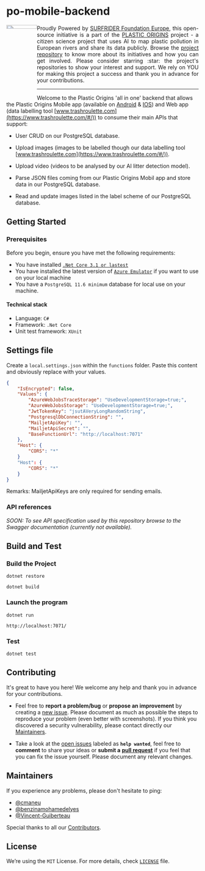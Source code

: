 <h1 align="left">po-mobile-backend</h1>

<a href="https://www.plasticorigins.eu/"><img width="80px" src="https://github.com/surfriderfoundationeurope/The-Plastic-Origins-Project/blob/master/assets/PlasticOrigins_logo.png" width="5%" height="5%" align="left" hspace="0" vspace="0"></a>

  <p align="justify">Proudly Powered by <a href="https://surfrider.eu/">SURFRIDER Foundation Europe</a>, this open-source initiative is a part of the <a href="https://www.plasticorigins.eu/">PLASTIC ORIGINS</a> project - a citizen science project that uses AI to map plastic pollution in European rivers and share its data publicly. Browse the <a href="https://github.com/surfriderfoundationeurope/The-Plastic-Origins-Project">project repository</a> to know more about its initiatives and how you can get involved. Please consider starring :star: the project's repositories to show your interest and support. We rely on YOU for making this project a success and thank you in advance for your contributions.</p>

_________________
<!--- OPTIONAL: You can add badges and shields to reflect the current status of the project, the licence it uses and if any dependencies it uses are up-to-date. Plus they look pretty cool! You can find a list of badges or design your own at https://shields.io/ --->

Welcome to the Plastic Origins 'all in one' backend that allows the Plastic Origins Mobile app (available on [Android](https://play.google.com/store/apps/details?id=com.plasticorigins&hl=fr&gl=US) & [IOS](https://apps.apple.com/fr/app/plastic-origins/id1532710998)) and Web app (data labelling tool  [www.trashroulette.com](https://www.trashroulette.com/#/)) to consume their main APIs that support:

* User CRUD on our PostgreSQL database.

* Upload images (images to be labelled though our data labelling tool [www.trashroulette.com](https://www.trashroulette.com/#/)).

* Upload video (videos to be analysed by our AI litter detection model).

* Parse JSON files coming from our Plastic Origins Mobil app and store data in our PostgreSQL database.

* Read and update images listed in the label scheme of our PostgreSQL database.

## **Getting Started**

### **Prerequisites**

Before you begin, ensure you have met the following requirements:

* You have installed [`.Net Core 3.1 or lastest`](https://dotnet.microsoft.com/download/dotnet/3.1)
* You have installed the latest version of [`Azure Emulator`](https://docs.microsoft.com/en-us/azure/storage/common/storage-use-emulator) if you want to use on your local machine
* You have a `PostgreSQL 11.6 minimum` database for local use on your machine.

#### **Technical stack**

* Language: `C#`
* Framework: `.Net Core`
* Unit test framework: `XUnit`

## **Settings file**

Create a `local.settings.json` within the `functions` folder. Paste this content and obviously replace with your values.

```json
{
	"IsEncrypted": false,
	"Values": {
		"AzureWebJobsTraceStorage": "UseDevelopmentStorage=true;",
		"AzureWebJobsStorage": "UseDevelopmentStorage=true;",
		"JwtTokenKey": "jsutAVeryLongRandomString",
		"PostgresqlDbConnectionString": "",
		"MailjetApiKey": "",
		"MailjetApiSecret": "",
		"BaseFunctionUrl": "http://localhost:7071"
	},
	"Host": {
		"CORS": "*"
	}
	"Host": {
		"CORS": "*"
	}
}
```

Remarks: MailjetApiKeys are only required for sending emails.

### **API references**

*SOON: To see API specification used by this repository browse to the Swagger documentation (currently not available).*

<!--- Below an example of the API Functions to use for creating po-mobil-backend Swagger documentation:

```http
AnnotateImage:[POST] /images/annotate
```

```http
GetImageBBox:[GET] /images/bbox{imageId}
```

```http
GetImageTrashTypes:[GET] /images/trashtypes
```

```http
GetOneImage:[GET] /images/imgName/{fileName}
```

```http
GetRandomImage:[GET] /images/random
```

```http
Heartbeat:[GET,POST] /heartbeat
```

```http
Login:[POST] /login
```

```http
ReferenceGetRiverDB:[GET] /reference/rivers
```

```http
RefreshToken:[POST] /auth/refreshtoken
```

```http
Register:[POST] /register
```

```http
ResetAccount:[POST] /auth/reset
```

```http
ResetAccountForm:[GET] /auth/reset
```

```http
UpdateImageData:[POST] /images/update
```

```http
UpdatePassword:[POST] /auth/updatepassword
```

```http
UploadTrace:[POST] /trace
```

```http
UploadTraceAttachment:[POST] /trace/{traceId}/attachments/{fileName}
```

```http
Validate:[GET] /validate/{code}
```
-->

## **Build and Test**

### **Build the Project**

```shell
dotnet restore 
```
```shell
dotnet build
```

### **Launch the program**

```shell
dotnet run 
```
```shell
http://localhost:7071/
```

### **Test**

```shell
dotnet test
```

## **Contributing**

It's great to have you here! We welcome any help and thank you in advance for your contributions.

* Feel free to **report a problem/bug** or **propose an improvement** by creating a [new issue](https://github.com/surfriderfoundationeurope/po-mobile-backend/issues). Please document as much as possible the steps to reproduce your problem (even better with screenshots). If you think you discovered a security vulnerability, please contact directly our [Maintainers](##Maintainers).

* Take a look at the [open issues](https://github.com/surfriderfoundationeurope/po-mobile-backend/issues) labeled as **`help wanted`**, feel free to **comment** to share your ideas or **submit a** [**pull request**](https://github.com/surfriderfoundationeurope/po-mobile-backend/pulls) if you feel that you can fix the issue yourself. Please document any relevant changes.

## **Maintainers**

If you experience any problems, please don't hesitate to ping:

* [@cmaneu](https://github.com/cmaneu)
* [@benzinamohamedelyes](https://github.com/benzinamohamedelyes)
* [@Vincent-Guiberteau](https://github.com/Vincent-Guiberteau)

Special thanks to all our [Contributors](https://github.com/orgs/surfriderfoundationeurope/people).

## **License**

We’re using the `MIT` License. For more details, check [`LICENSE`](https://github.com/surfriderfoundationeurope/po-mobile-backend/blob/main/LICENSE) file.
